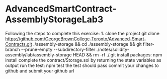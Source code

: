 # AdvancedSmartContract-AssemblyStorageLab3
Following the steps to complete this exercise:       1. clone the project  git clone https://github.com/GeorgeBrownCollege-Toronto/Advanced-Smart-Contracts.git ./assembly-storage &amp;&amp; cd ./assembly-storage &amp;&amp; git filter-branch --prune-empty --subdirectory-filter ./notes/solidity-assembly/lab/assembly-storage HEAD &amp;&amp; rm -rf ./.git install packages: npm install complete the contract/Storage.sol by returning the state variables as output run the test: npm test the test should pass commit your changes to github and submit your github url
